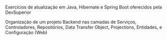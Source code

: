 Exercícios de atualização em Java, Hibernate e Spring Boot oferecidos pela DevSuperior

Organização de um projeto Backend nas camadas de Serviços, Controladores, Repositórios, Data Transfer Object, Projections, Entidades, e Configuração (Web)
